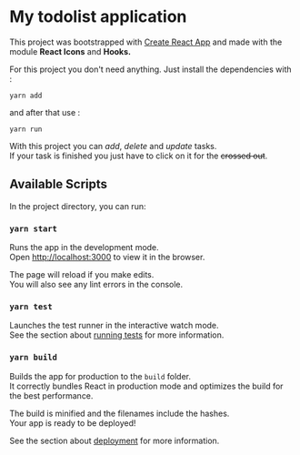 # My todolist application

This project was bootstrapped with [Create React App](https://github.com/facebook/create-react-app) and made with the module **React Icons** and **Hooks.**

For this project you don't need anything. Just install the dependencies with :

```
yarn add
```

and after that use :

```
yarn run
```

With this project you can _add_, _delete_ and _update_ tasks.<br>
If your task is finished you just have to click on it for the <del>crossed out</del>.

## Available Scripts

In the project directory, you can run:

### `yarn start`

Runs the app in the development mode.\
Open [http://localhost:3000](http://localhost:3000) to view it in the browser.

The page will reload if you make edits.\
You will also see any lint errors in the console.

### `yarn test`

Launches the test runner in the interactive watch mode.\
See the section about [running tests](https://facebook.github.io/create-react-app/docs/running-tests) for more information.

### `yarn build`

Builds the app for production to the `build` folder.\
It correctly bundles React in production mode and optimizes the build for the best performance.

The build is minified and the filenames include the hashes.\
Your app is ready to be deployed!

See the section about [deployment](https://facebook.github.io/create-react-app/docs/deployment) for more information.
